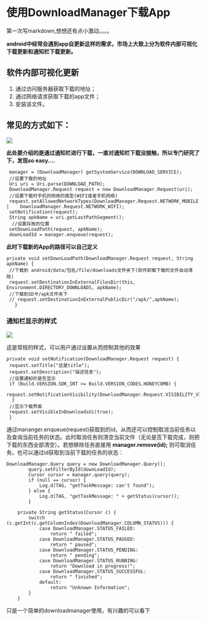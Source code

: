 # 使用DownloadManager下载App

第一次写markdown,想想还有点小激动。。。。

**android中经常会遇到app自更新这样的需求，市场上大致上分为软件内部可视化下载更新和通知栏下载更新。**
## 软件内部可视化更新
 1. 通过访问服务器获取下载的地址；
 2. 通过网络请求获取下载的app文件；
 3. 安装该文件。


 ## 常见的方式如下：
 ![](http://oxzz05lat.bkt.clouddn.com/update_in_app.png)
 
 **此处要介绍的是通过通知栏进行下载，一直对通知栏下载没接触，所以专门研究了下，发现so easy....**
 
```
 manager = (DownloadManager) getSystemService(DOWNLOAD_SERVICE);
 //设置下载的地址
 Uri uri = Uri.parse(DOWNLOAD_PATH);
 DownloadManager.Request request = new DownloadManager.Request(uri);
 //设置下载时手机的网络的类型(WIFI或者手机网络)
 request.setAllowedNetworkTypes(DownloadManager.Request.NETWORK_MOBILE |    DownloadManager.Request.NETWORK_WIFI);
 setNotification(request);
 String apkName = uri.getLastPathSegment();
  //设置存放的位置
 setDownLoadPath(request, apkName);
 downLoadId = manager.enqueue(request);
```
**此时下载新的App的路径可以自己定义**

 ```
 private void setDownLoadPath(DownloadManager.Request request, String apkName) {
  //下载到 android/data/包名/file/downloads文件夹下(软件卸载下载的文件自动清除)
  request.setDestinationInExternalFilesDir(this, Environment.DIRECTORY_DOWNLOADS, apkName);
  //下载到SD卡/apk文件夹下
  // request.setDestinationInExternalPublicDir("/apk/",apkName);
    }
```
### 通知栏显示的样式
![](http://oxzz05lat.bkt.clouddn.com/notification_small.png)
 
 这是常规的样式，可以用户通过设置从而控制其他的效果
   ```
 private void setNotification(DownloadManager.Request request) {
    request.setTitle("这是title");
    request.setDescription("描述信息");
    //设置通知栏是否显示
    if (Build.VERSION.SDK_INT >= Build.VERSION_CODES.HONEYCOMB) {
        request.setNotificationVisibility(DownloadManager.Request.VISIBILITY_VISIBLE);     
     }
    //显示下载界面
    request.setVisibleInDownloadsUi(true);
    }
```
通过mananger.enqueue(request)获取到的id，从而还可以控制取消当前任务以及查询当前任务的状态。此时取消任务则清空当前文件（无论是否下载完成，则把下载的东西全部清空）。若想移除任务直接用 **manager.remove(id);** 则可取消任务。也可以通过id获取到当前下载的任务的状态：

```
DownloadManager.Query query = new DownloadManager.Query();
        query.setFilterById(downLoadId);
        Cursor cursor = manager.query(query);
        if (null == cursor) {
            Log.d(TAG, "getTaskMessage: can't found");
        } else {
            Log.d(TAG, "getTaskMessage: " + getStatus(cursor));
        }
```

```
    private String getStatus(Cursor c) {
        switch (c.getInt(c.getColumnIndex(DownloadManager.COLUMN_STATUS))) {
            case DownloadManager.STATUS_FAILED:
                return " failed";
            case DownloadManager.STATUS_PAUSED:
                return " paused";
            case DownloadManager.STATUS_PENDING:
                return " pending";
            case DownloadManager.STATUS_RUNNING:
                return "Download in progress!";
            case DownloadManager.STATUS_SUCCESSFUL:
                return " finished";
            default:
                return "Unknown Information";
        }
    }
```

只是一个简单的downloadmanager使用，有兴趣的可以看下




